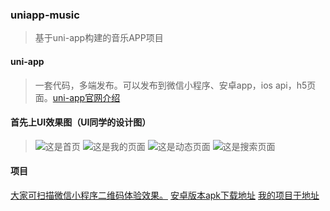 ### uniapp-music
> 基于uni-app构建的音乐APP项目

#### uni-app

>一套代码，多端发布。可以发布到微信小程序、安卓app，ios api，h5页面。[uni-app官网介绍](https://uniapp.dcloud.io/)

#### 首先上UI效果图（UI同学的设计图）

>![这是首页](https://github.com/laterly/uniapp--music/tree/master/static/minx/index.jpg)
>![这是我的页面](https://github.com/laterly/uniapp--music/tree/master/static/minx/my.jpg)
>![这是动态页面](https://github.com/laterly/uniapp--music/tree/master/static/minx/domgtai.jpg)
>![这是搜索页面](https://github.com/laterly/uniapp--music/tree/master/static/minx/sousuo.jpg)

#### 项目

[大家可扫描微信小程序二维码体验效果。](https://github.com/laterly/uniapp--music/)
[安卓版本apk下载地址](https://github.com/laterly/uniapp--music/)
[我的项目于地址](https://github.com/laterly/uniapp--music/)

